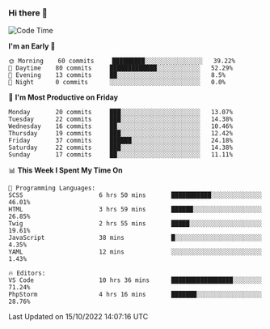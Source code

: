 ### Hi there 👋

<!--
**magicwebdev/magicwebdev** is a ✨ _special_ ✨ repository because its `README.md` (this file) appears on your GitHub profile.

Here are some ideas to get you started:

- 🔭 I’m currently working on ...
- 🌱 I’m currently learning ...
- 👯 I’m looking to collaborate on ...
- 🤔 I’m looking for help with ...
- 💬 Ask me about ...
- 📫 How to reach me: ...
- 😄 Pronouns: ...
- ⚡ Fun fact: ...
-->

<!--START_SECTION:waka-->
![Code Time](http://img.shields.io/badge/Code%20Time-1%2C434%20hrs%201%20min-blue)

**I'm an Early 🐤** 

```text
🌞 Morning    60 commits     █████████░░░░░░░░░░░░░░░░   39.22% 
🌆 Daytime    80 commits     █████████████░░░░░░░░░░░░   52.29% 
🌃 Evening    13 commits     ██░░░░░░░░░░░░░░░░░░░░░░░   8.5% 
🌙 Night      0 commits      ░░░░░░░░░░░░░░░░░░░░░░░░░   0.0%

```
📅 **I'm Most Productive on Friday** 

```text
Monday       20 commits     ███░░░░░░░░░░░░░░░░░░░░░░   13.07% 
Tuesday      22 commits     ███░░░░░░░░░░░░░░░░░░░░░░   14.38% 
Wednesday    16 commits     ██░░░░░░░░░░░░░░░░░░░░░░░   10.46% 
Thursday     19 commits     ███░░░░░░░░░░░░░░░░░░░░░░   12.42% 
Friday       37 commits     ██████░░░░░░░░░░░░░░░░░░░   24.18% 
Saturday     22 commits     ███░░░░░░░░░░░░░░░░░░░░░░   14.38% 
Sunday       17 commits     ██░░░░░░░░░░░░░░░░░░░░░░░   11.11%

```


📊 **This Week I Spent My Time On** 

```text
💬 Programming Languages: 
SCSS                     6 hrs 50 mins       ███████████░░░░░░░░░░░░░░   46.01% 
HTML                     3 hrs 59 mins       ██████░░░░░░░░░░░░░░░░░░░   26.85% 
Twig                     2 hrs 55 mins       █████░░░░░░░░░░░░░░░░░░░░   19.61% 
JavaScript               38 mins             █░░░░░░░░░░░░░░░░░░░░░░░░   4.35% 
YAML                     12 mins             ░░░░░░░░░░░░░░░░░░░░░░░░░   1.43%

🔥 Editors: 
VS Code                  10 hrs 36 mins      █████████████████░░░░░░░░   71.24% 
PhpStorm                 4 hrs 16 mins       ███████░░░░░░░░░░░░░░░░░░   28.76%

```


 Last Updated on 15/10/2022 14:07:16 UTC
<!--END_SECTION:waka-->

